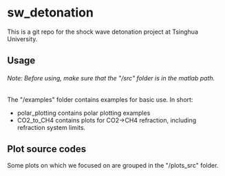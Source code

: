 # sw_detonation
This is a git repo for the shock wave detonation project at Tsinghua University.

## Usage
###### Note: Before using, make sure that the "/src" folder is in the matlab path.
The "/examples" folder contains examples for basic use. In short:
  - polar_plotting contains polar plotting examples
  - CO2_to_CH4 contains plots for CO2->CH4 refraction, including refraction system limits.

## Plot source codes
Some plots on which we focused on are grouped in the "/plots_src" folder.

